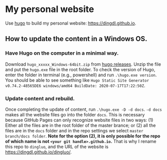 # My personal website

Use [hugo](https://gohugo.io/) to build my personal website: https://dingdl.github.io.

## How to update the content in a Windows OS.

### Have Hugo on the computer in a minimal way. 
Download `hugo_xxxxx_Windows-64bit.zip` from [hugo releases](https://github.com/gohugoio/hugo/releases). Unzip the file and put the `hugo.exe` file in the root folder. To check the version of Hugo, enter the folder in terminal (e.g., powershell) and run `.\hugo.exe version`. You should be able to see something like `Hugo Static Site Generator v0.74.2-48565DE6 windows/amd64 BuildDate: 2020-07-17T17:22:50Z`.

### Update content and rebuild.
Once completing the update of content, run `.\hugo.exe -D -d docs`. `-d docs` makes all the website files go into the folder `docs`. This is necessary because GitHub Pages can only recognize website files in two ways: (1) Either all the files are in the root folder of the master brance; or (2) all the files are in the `docs` folder and in the repo settings we select `master branch/docs folder`. **Note for the option (2), it is only possible for the repo of which name is not `<your git handle>.github.io`.** That is why I rename this repo to `dingluo`, and the URL of the website is https://dingdl.github.io/dingluo/. 
